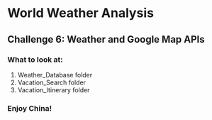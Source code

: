 # World Weather Analysis
## Challenge 6: Weather and Google Map APIs
### What to look at:
1. Weather_Database folder
2. Vacation_Search folder
3. Vacation_Itinerary folder

### Enjoy China!
